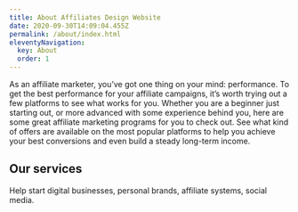 ```yaml
---
title: About Affiliates Design Website
date: 2020-09-30T14:09:04.455Z
permalink: /about/index.html
eleventyNavigation:
  key: About
  order: 1
---
```

As an affiliate marketer, you’ve got one thing on your mind: performance. To get the best performance for your affiliate campaigns, it’s worth trying out a few platforms to see what works for you. Whether you are a beginner just starting out, or more advanced with some experience behind you, here are some great affiliate marketing programs for you to check out. See what kind of offers are available on the most popular platforms to help you achieve your best conversions and even build a steady long-term income. 

## Our services

Help start digital businesses, personal brands, affiliate systems, social media.